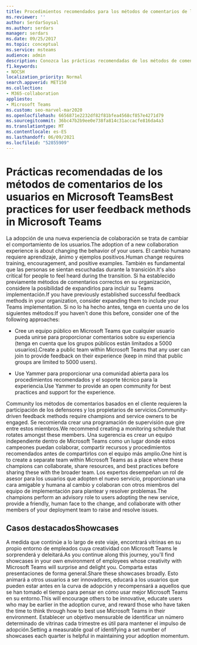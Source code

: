 ```yaml
---
title: Procedimientos recomendados para los métodos de comentarios de los usuarios
ms.reviewer: ''
author: SerdarSoysal
ms.author: serdars
manager: serdars
ms.date: 09/25/2017
ms.topic: conceptual
ms.service: msteams
audience: admin
description: Conozca las prácticas recomendadas de los métodos de comentarios en Microsoft Teams para garantizar la mejor experiencia posible con el equipo.
f1.keywords:
- NOCSH
localization_priority: Normal
search.appverid: MET150
ms.collection:
- M365-collaboration
appliesto:
- Microsoft Teams
ms.custom: seo-marvel-mar2020
ms.openlocfilehash: 6656871e2232df82f81bfea4568cf857e4271d79
ms.sourcegitcommit: 36bc47b2b9ee0e738fa814c31accacfe816da4a3
ms.translationtype: MT
ms.contentlocale: es-ES
ms.lasthandoff: 06/09/2021
ms.locfileid: "52855909"
---
```

# <a name="best-practices-for-user-feedback-methods-in-microsoft-teams"></a><span data-ttu-id="394cf-103">Prácticas recomendadas de los métodos de comentarios de los usuarios en Microsoft Teams</span><span class="sxs-lookup"><span data-stu-id="394cf-103">Best practices for user feedback methods in Microsoft Teams</span></span>

<span data-ttu-id="394cf-104">La adopción de una nueva experiencia de colaboración se trata de cambiar el comportamiento de los usuarios.</span><span class="sxs-lookup"><span data-stu-id="394cf-104">The adoption of a new collaboration experience is about changing the behavior of your users.</span></span> <span data-ttu-id="394cf-105">El cambio humano requiere aprendizaje, ánimo y ejemplos positivos.</span><span class="sxs-lookup"><span data-stu-id="394cf-105">Human change requires training, encouragement, and positive examples.</span></span> <span data-ttu-id="394cf-106">También es fundamental que las personas se sientan escuchadas durante la transición.</span><span class="sxs-lookup"><span data-stu-id="394cf-106">It's also critical for people to feel heard during the transition.</span></span> <span data-ttu-id="394cf-107">Si ha establecido previamente métodos de comentarios correctos en su organización, considere la posibilidad de expandirlos para incluir su Teams implementación.</span><span class="sxs-lookup"><span data-stu-id="394cf-107">If you have previously established successful feedback methods in your organization, consider expanding them to include your Teams implementation.</span></span> <span data-ttu-id="394cf-108">Si no lo ha hecho antes, tenga en cuenta uno de los siguientes métodos:</span><span class="sxs-lookup"><span data-stu-id="394cf-108">If you haven't done this before, consider one of the following approaches:</span></span>

- <span data-ttu-id="394cf-109">Cree un equipo público en Microsoft Teams que cualquier usuario pueda unirse para proporcionar comentarios sobre su experiencia (tenga en cuenta que los grupos públicos están limitados a 5000 usuarios).</span><span class="sxs-lookup"><span data-stu-id="394cf-109">Create a public team within Microsoft Teams that any user can join to provide feedback on their experience (keep in mind that public groups are limited to 5000 users).</span></span>

- <span data-ttu-id="394cf-110">Use Yammer para proporcionar una comunidad abierta para los procedimientos recomendados y el soporte técnico para la experiencia.</span><span class="sxs-lookup"><span data-stu-id="394cf-110">Use Yammer to provide an open community for best practices and support for the experience.</span></span>

<span data-ttu-id="394cf-111">Community los métodos de comentarios basados en el cliente requieren la participación de los defensores y los propietarios de servicios.</span><span class="sxs-lookup"><span data-stu-id="394cf-111">Community-driven feedback methods require champions and service owners to be engaged.</span></span> <span data-ttu-id="394cf-112">Se recomienda crear una programación de supervisión que gire entre estos miembros.</span><span class="sxs-lookup"><span data-stu-id="394cf-112">We recommend creating a monitoring schedule that rotates amongst these members.</span></span> <span data-ttu-id="394cf-113">Una sugerencia es crear un equipo independiente dentro de Microsoft Teams como un lugar donde estos campeones puedan colaborar, compartir recursos y procedimientos recomendados antes de compartirlos con el equipo más amplio.</span><span class="sxs-lookup"><span data-stu-id="394cf-113">One hint is to create a separate team within Microsoft Teams as a place where these champions can collaborate, share resources, and best practices before sharing these with the broader team.</span></span> <span data-ttu-id="394cf-114">Los expertos desempeñan un rol de asesor para los usuarios que adopten el nuevo servicio, proporcionan una cara amigable y humana al cambio y colaboran con otros miembros del equipo de implementación para plantear y resolver problemas.</span><span class="sxs-lookup"><span data-stu-id="394cf-114">The champions perform an advisory role to users adopting the new service, provide a friendly, human face to the change, and collaborate with other members of your deployment team to raise and resolve issues.</span></span>

## <a name="showcases"></a><span data-ttu-id="394cf-115">Casos destacados</span><span class="sxs-lookup"><span data-stu-id="394cf-115">Showcases</span></span>

<span data-ttu-id="394cf-116">A medida que continúe a lo largo de este viaje, encontrará vitrinas en su propio entorno de empleados cuya creatividad con Microsoft Teams le sorprenderá y deleitará.</span><span class="sxs-lookup"><span data-stu-id="394cf-116">As you continue along this journey, you'll find showcases in your own environment of employees whose creativity with Microsoft Teams will surprise and delight you.</span></span> <span data-ttu-id="394cf-117">Comparta estas presentaciones de forma general.</span><span class="sxs-lookup"><span data-stu-id="394cf-117">Share these showcases broadly.</span></span> <span data-ttu-id="394cf-118">Esto animará a otros usuarios a ser innovadores, educará a los usuarios que pueden estar antes en la curva de adopción y recompensará a aquellos que se han tomado el tiempo para pensar en cómo usar mejor Microsoft Teams en su entorno.</span><span class="sxs-lookup"><span data-stu-id="394cf-118">This will encourage others to be innovative, educate users who may be earlier in the adoption curve, and reward those who have taken the time to think through how to best use Microsoft Teams in their environment.</span></span> <span data-ttu-id="394cf-119">Establecer un objetivo mensurable de identificar un número determinado de vitrinas cada trimestre es útil para mantener el impulso de adopción.</span><span class="sxs-lookup"><span data-stu-id="394cf-119">Setting a measurable goal of identifying a set number of showcases each quarter is helpful in maintaining your adoption momentum.</span></span>
